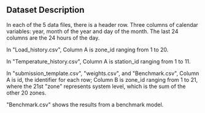 ## Dataset Description
In each of the 5 data files, there is a header row. Three columns of calendar variables: year, month of the year and day of the month. The last 24 columns are the 24 hours of the day.

In "Load_history.csv", Column A is zone_id ranging from 1 to 20. 

In "Temperature_history.csv", Column A is station_id ranging from 1 to 11.

In "submission_template.csv", "weights.csv", and "Benchmark.csv", Column A is id, the identifier for each row; Column B is zone_id ranging from 1 to 21, where the 21st "zone" represents system level, which is the sum of the other 20 zones.

"Benchmark.csv" shows the results from a benchmark model.
